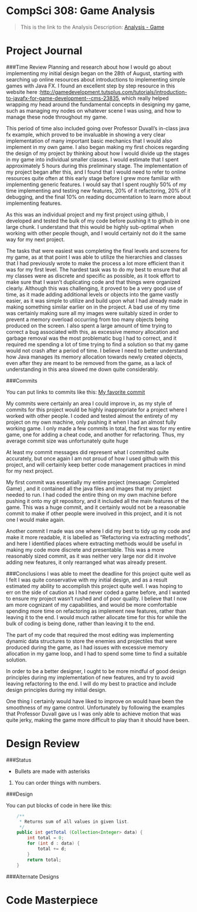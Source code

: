 CompSci 308: Game Analysis
===================

> This is the link to the Analysis Description: [Analysis - Game](http://www.cs.duke.edu/courses/compsci308/fall15/assign/01_game/part3.php)

Project Journal
=======

###Time Review
Planning and research about how I would go about implementing my initial design began on the 28th of August, starting with searching up online resources about introductions to implementing simple games with Java FX. I found an excellent step by step resource in this website here :http://gamedevelopment.tutsplus.com/tutorials/introduction-to-javafx-for-game-development--cms-23835, which really helped wrapping my head around the fundamental concepts in designing my game, such as managing my nodes on whatever scene I was using, and how to manage these node throughout my game. 


This period of time also included going over Professor Duvall’s in-class java fx example, which proved to be invaluable in showing a very clear implementation of many important basic mechanics that I would also implement in my own game. I also began making my first choices regarding the design of my project by thinking about how I would divide up the stages in my game into individual smaller classes. I would estimate that I spent approximately 5 hours during this preliminary stage. 
The implementation of my project began after this, and I found that I would need to refer to online resources quite often at this early stage before I grew more familiar with implementing generic features. I would say that I spent roughly 50% of my time implementing and testing new features, 20% of it refactoring, 20% of it debugging, and the final 10% on reading documentation to learn more about implementing features. 


As this was an individual project and my first project using github, I developed and tested the bulk of my code before pushing it to github in one large chunk. I understand that this would be highly sub-optimal when working with other people though, and I would certainly not do it the same way for my next project. 


The tasks that were easiest was completing the final levels and screens for my game, as at that point I was able to utilize the hierarchies and classes that I had previously wrote to make the process a lot more efficient than it was for my first level. The hardest task was to do my best to ensure that all my classes were as discrete and specific as possible, as it took effort to make sure that I wasn’t duplicating code and that things were organized clearly. Although this was challenging, it proved to be a very good use of time, as it made adding additional levels or objects into the game vastly easier, as it was simple to utilize and build upon what I had already made in making something similar earlier on in the project.
 A bad use of my time was certainly making sure all my images were suitably sized in order to prevent a memory overload occurring from too many objects being produced on the screen. I also spent a large amount of time trying to correct a  bug associated with this, as excessive memory allocation and garbage removal was the most problematic bug I had to correct, and it required me spending a lot of time trying to find a solution so that my game would not crash after a period of time. I believe I need to better understand how Java manages its memory allocation towards newly created objects, even after they are meant to be removed from the game, as a lack of understanding in this area slowed me down quite considerably. 




###Commits

You can put links to commits like this: [My favorite commit](https://github.com/duke-compsci308-fall2015/example_bins/commit/7be1fe10327f20a14293ef39fddd9f75b7359e43)

My  commits were certainly an area I could improve in, as my style of commits for this project would be highly inappropriate for a project where I worked with other people. I coded and tested almost the entirety of my project on my own machine, only pushing it when I had an almost fully working game. I only made a few commits in total, the first was for my entire game, one for adding a cheat code, and another for refactoring. Thus, my average commit size was unfortunately quite huge


At least my commit messages did represent what I committed quite accurately, but once again I am not proud of how I used github with this project, and will certainly keep better code management practices in mind for my next project. 


My first commit was essentially my entire project (message: Completed Game) , and it contained all the java files and images that my project needed to run. I had coded the entire thing on my own machine before pushing it onto my git repository, and it included all the main features of the game. This was a huge commit, and it certainly would not be a reasonable commit to make if other people were involved in this project, and it is not one I would make again. 


Another commit I made was one where I did my best to tidy up my code and make it more readable, it is labelled as “Refactoring via extracting methods”, and here I identified places where extracting methods would be useful in making my code more discrete and presentable. This was a more reasonably sized commit, as it was neither very large nor did it involve adding new features, it only rearranged what was already present. 

###Conclusions
I was able to meet the deadline for this project quite well as I felt I was quite conservative with my initial design, and as a result estimated my ability to accomplish this project quite well. I was hoping to err on the side of caution as I had never coded a game before, and I wanted to ensure my project wasn’t rushed and of poor quality. I believe that I now am more cognizant of my capabilities, and would be more comfortable spending more time on refactoring as implement new features, rather than leaving it to the end. I would much rather allocate time for this for while the bulk of coding is being done, rather than leaving it to the end. 


The part of my code that required the most editing was implementing dynamic data structures to store the enemies and projectiles that were produced during the game, as I had issues with excessive memory allocation in my game loop, and I had to spend some time to find a suitable solution.


In order to be a better designer, I ought to be more mindful of good design principles during my implementation of new features, and try to avoid leaving refactoring to the end. I will do my best to practice and include design principles during my initial design. 


One thing I certainly would have liked to improve on would have been the smoothness of my game control. Unfortunately by following the examples that Professor Duvall gave us I was only able to achieve motion that was quite jerky, making the game more difficult to play than it should have been. 




Design Review
=======

###Status

* Bullets are made with asterisks

1. You can order things with numbers.

###Design

You can put blocks of code in here like this:
```java
    /**
     * Returns sum of all values in given list.
     */
    public int getTotal (Collection<Integer> data) {
        int total = 0;
        for (int d : data) {
            total += d;
        }
        return total;
    }
```

###Alternate Designs

Code Masterpiece
================

